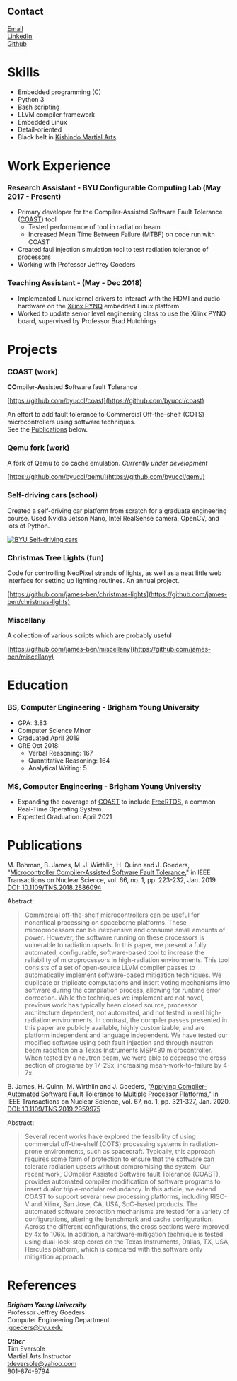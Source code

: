 [//]: # (TODO: is there a way to make this more easily downloadable?)
[//]: # (TODO: Better project descriptions, including skills learned)

## Contact

[Email](mailto:bjames@byu.net)  
[LinkedIn](linkedin.com/in/benjamin-james-a83342121)  
[Github](https://github.com/james-ben)


# Skills

- Embedded programming (C)
- Python 3
- Bash scripting
- LLVM compiler framework
- Embedded Linux
- Detail-oriented
- Black belt in [Kishindo Martial Arts](https://www.facebook.com/BushiKaiKishindo/)


# Work Experience

### Research Assistant - BYU Configurable Computing Lab (May 2017 - Present)

- Primary developer for the Compiler-Assisted Software Fault Tolerance ([COAST](https://github.com/byuccl/coast)) tool
  - Tested performance of tool in radiation beam
  - Increased Mean Time Between Failure (MTBF) on code run with COAST
- Created faul injection simulation tool to test radiation tolerance of processors
- Working with Professor Jeffrey Goeders

### Teaching Assistant - (May - Dec 2018)

- Implemented Linux kernel drivers to interact with the HDMI and audio hardware on the [Xilinx PYNQ](https://www.xilinx.com/support/university/boards-portfolio/xup-boards/XUPPYNQ.html) embedded Linux platform
- Worked to update senior level engineering class to use the Xilinx PYNQ board, supervised by Professor Brad Hutchings


# Projects

### COAST (work)

**CO**mpiler-**A**ssisted **S**oftware fault **T**olerance

[https://github.com/byuccl/coast](https://github.com/byuccl/coast)

An effort to add fault tolerance to Commercial Off-the-shelf (COTS) microcontrollers using software techniques.  
See the [Publications](#publications) below.

### Qemu fork (work)

A fork of Qemu to do cache emulation.  _Currently under development_

[https://github.com/byuccl/qemu](https://github.com/byuccl/qemu)

### Self-driving cars (school)

Created a self-driving car platform from scratch for a graduate engineering course.  Used Nvidia Jetson Nano, Intel RealSense camera, OpenCV, and lots of Python.

[![BYU Self-driving cars](http://img.youtube.com/vi/KvFrLZTMihI/0.jpg)](http://www.youtube.com/watch?v=KvFrLZTMihI)

### Christmas Tree Lights (fun)

Code for controlling NeoPixel strands of lights, as well as a neat little web interface for setting up lighting routines.  An annual project.

[https://github.com/james-ben/christmas-lights](https://github.com/james-ben/christmas-lights)

### Miscellany

A collection of various scripts which are probably useful

[https://github.com/james-ben/miscellany](https://github.com/james-ben/miscellany)



# Education

### BS, Computer Engineering - Brigham Young University

- GPA: 3.83
- Computer Science Minor
- Graduated April 2019
- GRE Oct 2018:
  - Verbal Reasoning: 167
  - Quantitative Reasoning: 164
  - Analytical Writing: 5

### MS, Computer Engineering - Brigham Young University

- Expanding the coverage of [COAST](https://github.com/byuccl/coast) to include [FreeRTOS](https://www.freertos.org/), a common Real-Time Operating System.
- Expected Graduation: April 2021


# Publications

M. Bohman, B. James, M. J. Wirthlin, H. Quinn and J. Goeders, "[Microcontroller Compiler-Assisted Software Fault Tolerance](https://ieeexplore.ieee.org/document/8571250)," in IEEE Transactions on Nuclear Science, vol. 66, no. 1, pp. 223-232, Jan. 2019.  
[DOI: 10.1109/TNS.2018.2886094](https://doi.org/10.1109/TNS.2018.2886094)

Abstract:
> Commercial off-the-shelf microcontrollers can be useful for noncritical processing on spaceborne platforms. These microprocessors can be inexpensive and consume small amounts of power. However, the software running on these processors is vulnerable to radiation upsets. In this paper, we present a fully automated, configurable, software-based tool to increase the reliability of microprocessors in high-radiation environments. This tool consists of a set of open-source LLVM compiler passes to automatically implement software-based mitigation techniques. We duplicate or triplicate computations and insert voting mechanisms into software during the compilation process, allowing for runtime error correction. While the techniques we implement are not novel, previous work has typically been closed source, processor architecture dependent, not automated, and not tested in real high-radiation environments. In contrast, the compiler passes presented in this paper are publicly available, highly customizable, and are platform independent and language independent. We have tested our modified software using both fault injection and through neutron beam radiation on a Texas Instruments MSP430 microcontroller. When tested by a neutron beam, we were able to decrease the cross section of programs by 17-29x, increasing mean-work-to-failure by 4-7x.

B. James, H. Quinn, M. Wirthlin and J. Goeders, "[Applying Compiler-Automated Software Fault Tolerance to Multiple Processor Platforms](https://ieeexplore.ieee.org/document/8933038)," in IEEE Transactions on Nuclear Science, vol. 67, no. 1, pp. 321-327, Jan. 2020.  
[DOI: 10.1109/TNS.2019.2959975](https://doi.org/10.1109/TNS.2019.2959975)

Abstract:
> Several recent works have explored the feasibility of using commercial off-the-shelf (COTS) processing systems in radiation-prone environments, such as spacecraft. Typically, this approach requires some form of protection to ensure that the software can tolerate radiation upsets without compromising the system. Our recent work, COmpiler Assisted Software fault Tolerance (COAST), provides automated compiler modification of software programs to insert dualor triple-modular redundancy. In this article, we extend COAST to support several new processing platforms, including RISC-V and Xilinx, San Jose, CA, USA, SoC-based products. The automated software protection mechanisms are tested for a variety of configurations, altering the benchmark and cache configuration. Across the different configurations, the cross sections were improved by 4x to 106x. In addition, a hardware-mitigation technique is tested using dual-lock-step cores on the Texas Instruments, Dallas, TX, USA, Hercules platform, which is compared with the software only mitigation approach.


# References

**_Brigham Young University_**  
Professor Jeffrey Goeders  
Computer Engineering Department  
[jgoeders@byu.edu](mailto:jgoeders@byu.edu)

**_Other_**  
Tim Eversole  
Martial Arts Instructor  
[tdeversole@yahoo.com](mailto:tdeversole@yahoo.com)  
801-874-9794
